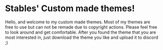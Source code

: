 # Stables' Custom made themes!


Hello, and welcome to my custom made themes. Most of my themes are free to use but can not be remade due to copyright actions. Please feel free to look around
and get comfortable. After you found the theme that you are most interested in, just download the theme you like and upload it to discord ;)
